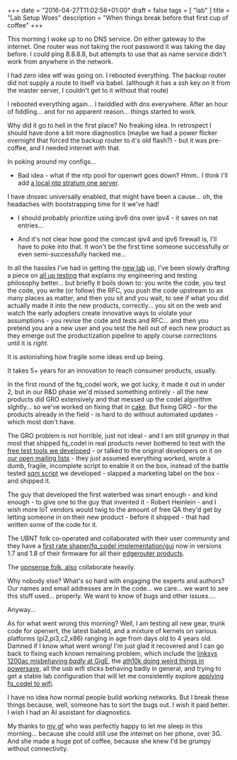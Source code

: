 +++
date = "2016-04-27T11:02:58+01:00"
draft = false
tags = [ "lab" ]
title = "Lab Setup Woes"
description = "When things break before that first cup of coffee"
+++

This morning I woke up to no DNS service. On either gateway to the internet.
One router was not taking the root password it was taking the day before.
I could ping 8.8.8.8, but attempts to use that as name service didn't work
from anywhere in the network.

I had *zero* idea wtf was going on. I rebooted everything. The backup
router did not supply a route to itself via babel. (although it has a ssh key
on it from the master server, I couldn't get to it without that route)

I rebooted everything again... I twiddled with dns everywhere. After an hour of fiddling... and for no apparent reason... things started to work. 

Why did it go to hell in the first place? No freaking idea. In retrospect
I should have done a bit more diagnostics (maybe we had a power flicker
overnight that forced the backup router to it's old flash?) - but it was
pre-coffee, and I needed internet with that.

In poking around my configs...

* Bad idea - what if the ntp pool for openwrt goes down? Hmm.. I think 
I'll add [a local ntp stratum one server](http://esr.ibiblio.org/?p=7159).

I have dnssec universally enabled, that might have been a cause... oh, the headaches with bootstrapping time for it we've had!

* I should probably prioritize using ipv6 dns over ipv4 - it saves on 
nat entries...

* And it's not clear how good the comcast ipv4 and ipv6 firewall is, I'll
have to poke into that. It won't be the first time someone successfully
or even semi-successfully hacked me...

In all the hassles I've had in getting the [new lab](/tags/lab) up, I've been slowly drafting a piece on [all up testing](/post/all_up_testing) that explains
my engineering and testing philosophy better... but briefly it boils down
to: you write the code, you test the code, you write (or follow) the RFC, you push the code upstream to as many places as matter, and then you sit
and you wait, to see if what you did actually made it into the new
products, correctly... you sit on the web and watch the early adopters create innovative ways to violate your assumptions - you revise the code and tests and RFC... and then you pretend you are a new user and you test the hell out of each new product as they emerge out the productization pipeline to apply course corrections until it is *right*.

It is astonishing how fragile some ideas end up being.

It takes 5+ years for an innovation to reach consumer products, usually.

In the first round of the fq_codel work, we got lucky, it made it out in
under 2, but in our R&D phase we'd missed something entirely - all the
new products did GRO extensively and that messed up the codel algorithm slghtly... so we've worked on fixing that in [cake](http://www.bufferbloat.net/projects/codel/wiki/CakeTechnical). But fixing GRO - for the products already in the field - is hard to do without automated updates - which most don't have.

The GRO problem is not horrible, just not ideal - and I am still grumpy in that most that shipped fq_codel in real products never
bothered to test with the [free test tools we developed](https://flent.org) - or talked to the
original developers on it on [our open mailing lists](https://lists.bufferbloat.net/listinfo/) - they just assumed
everything worked, wrote a dumb, fragile, incomplete script to enable it on the box, instead of the battle tested [sqm script](https://github.com/tohojo/sqm-scripts) we developed - slapped a marketing label on the box - and shipped it.

The guy that developed the first waterbed was smart enough - and kind enough - to give one to the guy that invented it - Robert Heinlein - and I wish more IoT vendors would twig to the amount of free QA they'd get by letting someone in on their
new product - before it shipped - that had written some of the code for it.

The UBNT folk co-operated and collaborated with their user community and they have a [first rate shaper/fq_codel implementation/gui](http://community.ubnt.com/t5/EdgeMAX-Updates-Blog/EdgeMAX-EdgeRouter-software-release-v1-8-0/ba-p/1490756) now in versions 1.7 and 1.8 of their firmware for all their [edgerouter products](http://www.amazon.com/s/ref=nb_sb_noss?url=search-alias%3Daps&field-keywords=edgerouter).

The [opnsense folk, also](https://github.com/opnsense/core/issues/505) collaborate heavily.

Why nobody else? What's so hard with engaging the experts and authors? Our names and email addresses are in the code... we care... we want to see this stuff used... properly. We want to know of bugs and other issues....

Anyway...

As for what went wrong this morning? Well, I am testing all new gear, 
trunk code for openwrt, the latest babeld, and a mixture of kernels on
various platforms (pi2,pi3,c2,x86) ranging in age from days old to 4
years old. Damned if I know what went wrong! I'm just glad it recovered
and I can go back to fixing each known remaining problem, which
include the [linksys 1200ac misbehaving *badly* at GigE](/post/1200ac_gige_weirdness), the [ath10k doing
weird things in powersave](/post/poking_at_powersave), all the usb wifi
sticks behaving badly in general, and trying to get a stable lab configuration
that will let me consistently explore [applying fq_codel to wifi](/tags/wifi).

I have no idea how normal people build working networks. But I break
these things because, well, someone has to sort the bugs out. I wish
it paid better. I wish I had an AI assistant for diagnostics.

My thanks to [my gf](https://www.instagram.com/om_lorna/) who was perfectly happy to let me sleep in this morning...  because she could still use the internet on her phone, over 3G. And she made a huge pot of coffee, because she knew I'd be grumpy without connectivity.
